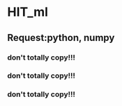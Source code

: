 # HIT_ml

## Request:python, numpy

### don't totally copy!!!
### don't totally copy!!!
### don't totally copy!!!
